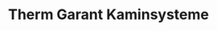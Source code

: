 ---
title: "Therm Garant Kaminsysteme"
url: /eicklingen/therm-garant-kaminsysteme/
shop: Kamine & Öfen
---